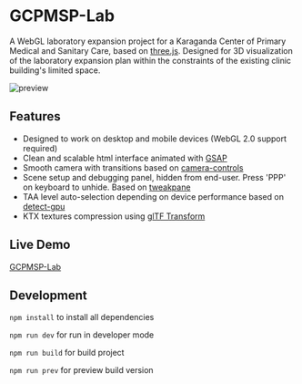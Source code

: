 # GCPMSP-Lab
A WebGL laboratory expansion project for a Karaganda Center of Primary Medical and Sanitary Care, based on [three.js](https://github.com/mrdoob/three.js/). Designed for 3D visualization of the laboratory expansion plan within the constraints of the existing clinic building's limited space.

![preview](https://github.com/r-pettrovich/GCPMSP-Lab/assets/9007540/d01d2dd1-ab18-47df-8644-44643b86f579)

## Features

* Designed to work on desktop and mobile devices (WebGL 2.0 support required)
* Clean and scalable html interface animated with [GSAP](https://greensock.com/gsap/)
* Smooth camera with transitions based on [camera-controls](https://github.com/yomotsu/camera-controls)
* Scene setup and debugging panel, hidden from end-user. Press 'PPP' on keyboard to unhide. Based on [tweakpane](https://github.com/cocopon/tweakpane)
* TAA level auto-selection depending on device performance based on [detect-gpu](https://github.com/pmndrs/detect-gpu)
* KTX textures compression using [glTF Transform](https://github.com/donmccurdy/glTF-Transform)

## Live Demo
[GCPMSP-Lab](https://gcpmsp.kz/lab/en/)

## Development

```npm install``` to install all dependencies

```npm run dev``` for run in developer mode

```npm run build``` for build project

```npm run prev``` for preview build version
